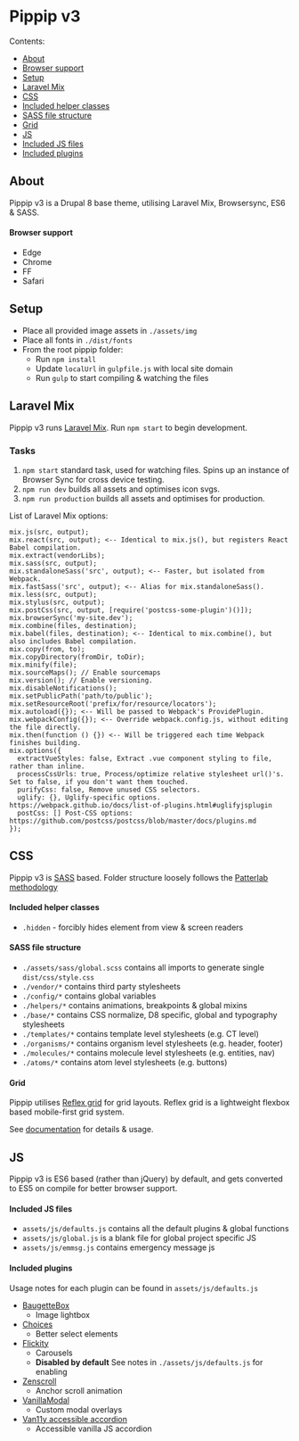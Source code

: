 # Pippip v3

Contents:

- [About](#About)
- [Browser support](#browser-support)
- [Setup](#setup)
- [Laravel Mix](#laravel-mix)
- [CSS](#css)
- [Included helper classes](#included-helper-classes)
- [SASS file structure](#sass-file-structure)
- [Grid](#grid)
- [JS](#js)
- [Included JS files](#included-js-files)
- [Included plugins](#included-plugins)

## About

Pippip v3 is a Drupal 8 base theme, utilising Laravel Mix, Browsersync, ES6 & SASS.

#### Browser support

- Edge
- Chrome
- FF
- Safari

## Setup

- Place all provided image assets in `./assets/img`
- Place all fonts in `./dist/fonts`
- From the root pippip folder:
  - Run `npm install`
  - Update `localUrl` in `gulpfile.js` with local site domain
  - Run `gulp` to start compiling & watching the files

## Laravel Mix

Pippip v3 runs [Laravel Mix](https://laravel.com/docs/5.7/mix). Run `npm start` to begin development.

### Tasks

1. `npm start` standard task, used for watching files. Spins up an instance of Browser Sync for cross device testing.
2. `npm run dev` builds all assets and optimises icon svgs.
3. `npm run production` builds all assets and optimises for production.

List of Laravel Mix options:

```
mix.js(src, output);
mix.react(src, output); <-- Identical to mix.js(), but registers React Babel compilation.
mix.extract(vendorLibs);
mix.sass(src, output);
mix.standaloneSass('src', output); <-- Faster, but isolated from Webpack.
mix.fastSass('src', output); <-- Alias for mix.standaloneSass().
mix.less(src, output);
mix.stylus(src, output);
mix.postCss(src, output, [require('postcss-some-plugin')()]);
mix.browserSync('my-site.dev');
mix.combine(files, destination);
mix.babel(files, destination); <-- Identical to mix.combine(), but also includes Babel compilation.
mix.copy(from, to);
mix.copyDirectory(fromDir, toDir);
mix.minify(file);
mix.sourceMaps(); // Enable sourcemaps
mix.version(); // Enable versioning.
mix.disableNotifications();
mix.setPublicPath('path/to/public');
mix.setResourceRoot('prefix/for/resource/locators');
mix.autoload({}); <-- Will be passed to Webpack's ProvidePlugin.
mix.webpackConfig({}); <-- Override webpack.config.js, without editing the file directly.
mix.then(function () {}) <-- Will be triggered each time Webpack finishes building.
mix.options({
  extractVueStyles: false, Extract .vue component styling to file, rather than inline.
  processCssUrls: true, Process/optimize relative stylesheet url()'s. Set to false, if you don't want them touched.
  purifyCss: false, Remove unused CSS selectors.
  uglify: {}, Uglify-specific options. https://webpack.github.io/docs/list-of-plugins.html#uglifyjsplugin
  postCss: [] Post-CSS options: https://github.com/postcss/postcss/blob/master/docs/plugins.md
});
```

## CSS

Pippip v3 is [SASS](https://sass-lang.com) based. Folder structure loosely follows the [Patterlab methodology](https://patternlab.io/)

#### Included helper classes

- `.hidden` - forcibly hides element from view & screen readers

#### SASS file structure

- `./assets/sass/global.scss` contains all imports to generate single `dist/css/style.css`
- `./vendor/*` contains third party stylesheets
- `./config/*` contains global variables
- `./helpers/*` contains animations, breakpoints & global mixins
- `./base/*` contains CSS normalize, D8 specific, global and typography stylesheets
- `./templates/*` contains template level stylesheets (e.g. CT level)
- `./organisms/*` contains organism level stylesheets (e.g. header, footer)
- `./molecules/*` contains molecule level stylesheets (e.g. entities, nav)
- `./atoms/*` contains atom level stylesheets (e.g. buttons)

#### Grid

Pippip utilises [Reflex grid](http://reflexgrid.com/docs/) for grid layouts. Reflex grid is a lightweight flexbox based mobile-first grid system.

See [documentation](http://reflexgrid.com/docs/) for details & usage.

## JS

Pippip v3 is ES6 based (rather than jQuery) by default, and gets converted to ES5 on compile for better browser support.

#### Included JS files

- `assets/js/defaults.js` contains all the default plugins & global functions
- `assets/js/global.js` is a blank file for global project specific JS
- `assets/js/emmsg.js` contains emergency message js

#### Included plugins

Usage notes for each plugin can be found in `assets/js/defaults.js`

- [BaugetteBox](https://www.npmjs.com/package/baguettebox.js)
  - Image lightbox
- [Choices](https://www.npmjs.com/package/choices.js)
  - Better select elements
- [Flickity](https://www.npmjs.com/package/flickity)
  - Carousels
  - **Disabled by default** See notes in `./assets/js/defaults.js` for enabling
- [Zenscroll](https://github.com/zengabor/zenscroll)
  - Anchor scroll animation
- [VanillaModal](https://www.npmjs.com/package/vanilla-modal)
  - Custom modal overlays
- [Van11y accessible accordion](https://github.com/nico3333fr/van11y-accessible-accordion-aria)
  - Accessible vanilla JS accordion
